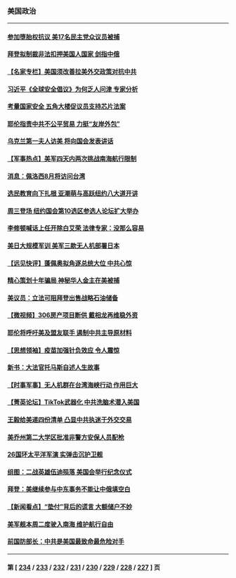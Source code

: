### 美国政治
---
#### [参加堕胎权抗议 美17名民主党众议员被捕](../../pages/ncid1078159/n13784766.md) 
#### [拜登拟制裁非法扣押美国人国家 剑指中俄](../../pages/ncid1078159/n13784765.md) 
#### [【名家专栏】美国须改善拉美外交政策对抗中共](../../pages/ncid1078159/n13784514.md) 
#### [习近平《全球安全倡议》为何乏人问津 专家分析](../../pages/ncid1078159/n13784733.md) 
#### [考量国家安全 五角大楼促议员支持芯片法案](../../pages/ncid1078159/n13784691.md) 
#### [耶伦指责中共不公平贸易 力挺“友岸外包”](../../pages/ncid1078159/n13784676.md) 
#### [乌克兰第一夫人访美 将向国会发表讲话](../../pages/ncid1078159/n13784530.md) 
#### [【军事热点】美军四天内两次挑战南海航行限制](../../pages/ncid1078159/n13784374.md) 
#### [消息：佩洛西8月将访问台湾](../../pages/ncid1078159/n13784330.md) 
#### [选民教育向下扎根 亚潮萌与高跃纽约八大道开讲](../../pages/ncid1078159/n13784193.md) 
#### [周三登场 纽约国会第10选区参选人论坛扩大举办](../../pages/ncid1078159/n13784200.md) 
#### [李修顿喊话上任开除白艾荣 法律专家：没那么容易](../../pages/ncid1078159/n13784220.md) 
#### [美日大规模军训 美军三款无人机部署日本](../../pages/ncid1078159/n13784062.md) 
#### [【远见快评】蓬佩奥拟角逐总统大位 中共心惊](../../pages/ncid1078159/n13783855.md) 
#### [精心策划十年骗局 神秘华人金主在美被捕](../../pages/ncid1078159/n13783926.md) 
#### [美议员：立法可阻拜登出售战略石油储备](../../pages/ncid1078159/n13783888.md) 
#### [【微视频】306房产项目断供 戴相龙再维稳外资](../../pages/ncid1078159/n13783721.md) 
#### [耶伦将呼吁美及盟友联手 遏制中共主导原材料](../../pages/ncid1078159/n13783693.md) 
#### [【思想领袖】疫苗加强针负效应 令人震惊](../../pages/ncid1078159/n13768670.md) 
#### [新书：大法官托马斯自述人生故事](../../pages/ncid1078159/n13775714.md) 
#### [【时事军事】无人机群在台湾海峡行动 作用巨大](../../pages/ncid1078159/n13782710.md) 
#### [【菁英论坛】TikTok武器化 中共洗脑术潜入美国](../../pages/ncid1078159/n13782413.md) 
#### [王毅给美递四份清单 凸显中共执迷于外交交易](../../pages/ncid1078159/n13782364.md) 
#### [美乔州第二大学区批准非警方安保人员配枪](../../pages/ncid1078159/n13782424.md) 
#### [26国环太平洋军演 实弹击沉护卫舰](../../pages/ncid1078159/n13782416.md) 
#### [组图：二战英雄伍迪殒落 美国会举行纪念仪式](../../pages/ncid1078159/n13782187.md) 
#### [拜登：美继续参与中东事务不能让中俄填空白](../../pages/ncid1078159/n13782254.md) 
#### [【新闻看点】“垫付”背后的谎言 大额储户不妙](../../pages/ncid1078159/n13781917.md) 
#### [美军舰本周二度驶入南海 维护航行自由](../../pages/ncid1078159/n13782091.md) 
#### [前国防部长：中共是美国最致命最危险对手](../../pages/ncid1078159/n13781920.md) 

---
#### 第 [ [234](./234.md) / [233](./233.md) / [232](./232.md) / [231](./231.md) / [230](./230.md) / [229](./229.md) / [228](./228.md) / [227](./227.md) ] 页
